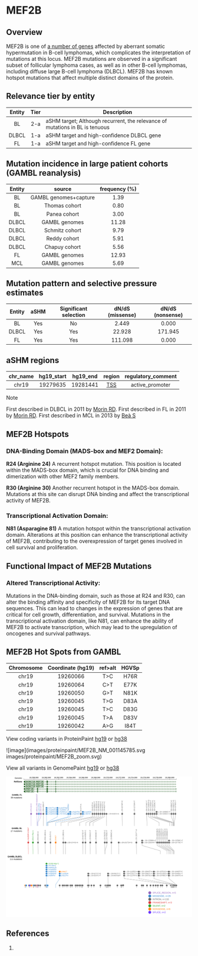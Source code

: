 # MEF2B
## Overview
MEF2B is one of [a number of genes](https://github.com/morinlab/LLMPP/wiki/ashm) affected by aberrant somatic hypermutation in B-cell lymphomas, which complicates the interpretation of mutations at this locus. MEF2B mutations are observed in a significant subset of follicular lymphoma cases, as well as in other B-cell lymphomas, including diffuse large B-cell lymphoma (DLBCL). MEF2B has known hotspot mutations that affect multiple distinct domains of the protein. 

## Relevance tier by entity

|Entity|Tier|Description                           |
|:------:|:----:|--------------------------------------|
|BL    |2-a | aSHM target; Although recurrent, the relevance of mutations in BL is tenuous |
|DLBCL |1-a | aSHM target and high-confidence DLBCL gene            |
|FL    |1-a | aSHM target and high-confidence FL gene               |


## Mutation incidence in large patient cohorts (GAMBL reanalysis)

|Entity|source               |frequency (%)|
|:------:|:---------------------:|:-------------:|
|BL    |GAMBL genomes+capture| 1.39        |
|BL    |Thomas cohort        | 0.80        |
|BL    |Panea cohort         | 3.00        |
|DLBCL |GAMBL genomes        |11.28        |
|DLBCL |Schmitz cohort       | 9.79        |
|DLBCL |Reddy cohort         | 5.91        |
|DLBCL |Chapuy cohort        | 5.56        |
|FL    |GAMBL genomes        |12.93        |
|MCL   |GAMBL genomes        | 5.69        |

## Mutation pattern and selective pressure estimates

|Entity|aSHM|Significant selection|dN/dS (missense)|dN/dS (nonsense)|
|:------:|:----:|:---------------------:|:----------------:|:----------------:|
|BL    |Yes |No                   |  2.449         |  0.000         |
|DLBCL |Yes |Yes                  | 22.928         |171.945         |
|FL    |Yes |Yes                  |111.098         |  0.000         |

## aSHM regions

|chr_name|hg19_start|hg19_end|region                                                                                    |regulatory_comment|
|:--------:|:----------:|:--------:|:------------------------------------------------------------------------------------------:|:------------------:|
|chr19   |19279635  |19281441|[TSS](https://genome.ucsc.edu/s/rdmorin/GAMBL%20hg19?position=chr19%3A19279635%2D19281441)|active_promoter   |

> [!NOTE]
> First described in DLBCL in 2011 by [Morin RD](https://pubmed.ncbi.nlm.nih.gov/21796119). First described in FL in 2011 by [Morin RD](https://pubmed.ncbi.nlm.nih.gov/21796119). First described in MCL in 2013 by [Beà S](https://pubmed.ncbi.nlm.nih.gov/24145436)

## MEF2B Hotspots

### DNA-Binding Domain (MADS-box and MEF2 Domain):
**R24 (Arginine 24)** A recurrent hotspot mutation. This position is located within the MADS-box domain, which is crucial for DNA binding and dimerization with other MEF2 family members.

**R30 (Arginine 30)** Another recurrent hotspot in the MADS-box domain. Mutations at this site can disrupt DNA binding and affect the transcriptional activity of MEF2B.

### Transcriptional Activation Domain:
**N81 (Asparagine 81)** A mutation hotspot within the transcriptional activation domain. Alterations at this position can enhance the transcriptional activity of MEF2B, contributing to the overexpression of target genes involved in cell survival and proliferation.

## Functional Impact of MEF2B Mutations
### Altered Transcriptional Activity:
Mutations in the DNA-binding domain, such as those at R24 and R30, can alter the binding affinity and specificity of MEF2B for its target DNA sequences. This can lead to changes in the expression of genes that are critical for cell growth, differentiation, and survival.
Mutations in the transcriptional activation domain, like N81, can enhance the ability of MEF2B to activate transcription, which may lead to the upregulation of oncogenes and survival pathways.

## MEF2B Hot Spots from GAMBL

| Chromosome |Coordinate (hg19) | ref>alt | HGVSp | 
 | :---:| :---: | :--: | :---: |
| chr19 | 19260066 | T>C | H76R |
| chr19 | 19260064 | C>T | E77K |
| chr19 | 19260050 | G>T | N81K |
| chr19 | 19260045 | T>G | D83A |
| chr19 | 19260045 | T>C | D83G |
| chr19 | 19260045 | T>A | D83V |
| chr19 | 19260042 | A>G | I84T |

View coding variants in ProteinPaint [hg19](https://morinlab.github.io/LLMPP/GAMBL/MEF2B_protein.html)  or [hg38](https://morinlab.github.io/LLMPP/GAMBL/MEF2B_protein_hg38.html)

![image](images/proteinpaint/MEF2B_NM_001145785.svg
images/proteinpaint/MEF2B_zoom.svg)

View all variants in GenomePaint [hg19](https://morinlab.github.io/LLMPP/GAMBL/MEF2B.html)  or [hg38](https://morinlab.github.io/LLMPP/GAMBL/MEF2B_hg38.html)

![image](images/proteinpaint/MEF2B.svg)

## References

1. 
